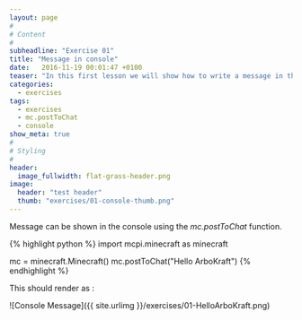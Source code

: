 ```yaml
---
layout: page
#
# Content
#
subheadline: "Exercise 01"
title: "Message in console"
date:   2016-11-19 00:01:47 +0100
teaser: "In this first lesson we will show how to write a message in the console."
categories:
  - exercises
tags:
  - exercises
  - mc.postToChat
  - console
show_meta: true
#
# Styling
#
header:
  image_fullwidth: flat-grass-header.png
image:
  header: "test header"
  thumb: "exercises/01-console-thumb.png"
---
```



Message can be shown in the console using the *mc.postToChat* function.


{% highlight python %}
import mcpi.minecraft as minecraft

mc = minecraft.Minecraft()
mc.postToChat("Hello ArboKraft")
{% endhighlight %}

This should render as :

![Console Message]({{ site.urlimg }}/exercises/01-HelloArboKraft.png)